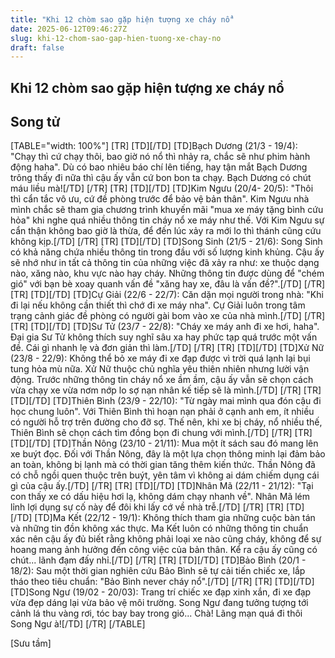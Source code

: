```yaml
---
title: "Khi 12 chòm sao gặp hiện tượng xe cháy nổ"
date: 2025-06-12T09:46:27Z
slug: khi-12-chom-sao-gap-hien-tuong-xe-chay-no
draft: false
---
```


## Khi 12 chòm sao gặp hiện tượng xe cháy nổ

## Song tử

[TABLE="width: 100%"]
[TR]
[TD][/TD]
[TD]Bạch Dương (21/3 - 19/4):
"Chạy thì cứ chạy thôi, bao giờ nó nổ thì nhảy ra, chắc sẽ như phim hành động haha". Dù có bao nhiêu báo chí lên tiếng, hay tận mắt Bạch Dương trông thấy đi nữa thì cậu ấy vẫn cứ bon bon ta chạy. Bạch Dương có chút máu liều mà![/TD]
[/TR]
[TR]
[TD][/TD]
[TD]Kim Ngưu (20/4- 20/5):
"Thôi thì cẩn tắc vô ưu, cứ đề phòng trước để bảo vệ bản thân". Kim Ngưu nhà mình chắc sẽ tham gia chương trình khuyến mãi "mua xe máy tặng bình cứu hỏa" khi nghe quá nhiều thông tin cháy nổ xe máy như thế. Với Kim Ngưu sự cẩn thận không bao giờ là thừa, để đến lúc xảy ra mới lo thì thánh cũng cứu không kịp.[/TD]
[/TR]
[TR]
[TD][/TD]
[TD]Song Sinh (21/5 - 21/6):
Song Sinh có khả năng chứa nhiều thông tin trong đầu với số lượng kinh khủng. Cậu ấy sẽ nhớ như in tất cả thông tin của những việc đã xảy ra như: xe thuộc dạng nào, xăng nào, khu vực nào hay cháy. Những thông tin được dùng để "chém gió" với bạn bè xoay quanh vấn đề "xăng hay xe, đâu là vấn đề?".[/TD]
[/TR]
[TR]
[TD][/TD]
[TD]Cự Giải (22/6 - 22/7):
Căn dặn mọi người trong nhà: "Khi đi lại nếu không cần thiết thì chớ đi xe máy nha". Cự Giải luôn trong tâm trạng cảnh giác đề phòng có người gài bom vào xe của nhà mình.[/TD]
[/TR]
[TR]
[TD][/TD]
[TD]Sư Tử (23/7 - 22/8):
"Cháy xe máy anh đi xe hơi, haha". Đại gia Sư Tử không thích suy nghĩ sâu xa hay phức tạp quá trước một vấn đề. Cái gì nhanh lẹ và đơn giản thì làm.[/TD]
[/TR]
[TR]
[TD][/TD]
[TD]Xử Nữ (23/8 - 22/9):
Không thể bỏ xe máy đi xe đạp được vì trời quá lạnh lại bụi tung hỏa mù nữa. Xử Nữ thuộc chủ nghĩa yêu thiên nhiên nhưng lười vận động. Trước những thông tin cháy nổ xe ầm ầm, cậu ấy vẫn sẽ chọn cách vừa chạy xe vừa nơm nớp lo sợ nạn nhân kế tiếp sẽ là mình.[/TD]
[/TR]
[TR]
[TD][/TD]
[TD]Thiên Bình (23/9 - 22/10):
"Từ ngày mai mình qua đón cậu đi học chung luôn". Với Thiên Bình thì hoạn nạn phải ở cạnh anh em, ít nhiều có người hỗ trợ trên đường cho đỡ sợ. Thế nên, khi xe bị cháy, nổ nhiều thế, Thiên Bình sẽ chọn cách tìm đồng bọn đi chung với mình.[/TD]
[/TR]
[TR]
[TD][/TD]
[TD]Thần Nông (23/10 - 21/11):
Mua một ít sách sau đó mang lên xe buýt đọc. Đối với Thần Nông, đây là một lựa chọn thông minh lại đảm bảo an toàn, không bị lạnh mà có thời gian tăng thêm kiến thức. Thần Nông đã có chỗ ngồi quen thuộc trên buýt, yên tâm vì không ai dám chiếm dụng cái gì của cậu ấy.[/TD]
[/TR]
[TR]
[TD][/TD]
[TD]Nhân Mã (22/11 - 21/12):
"Tại con thấy xe có dấu hiệu hơi lạ, không dám chạy nhanh về". Nhân Mã lém lỉnh lợi dụng sự cố này để đôi khi lấy cớ về nhà trễ.[/TD]
[/TR]
[TR]
[TD][/TD]
[TD]Ma Kết (22/12 - 19/1):
Không thích tham gia những cuộc bàn tán và những tin đồn không xác thực. Ma Kết luôn có những thông tin chuẩn xác nên cậu ấy đủ biết rằng không phải loại xe nào cũng cháy, không để sự hoang mang ảnh hưởng đến công việc của bản thân. Kể ra cậu ấy cũng có chút... lãnh đạm đấy nhỉ.[/TD]
[/TR]
[TR]
[TD][/TD]
[TD]Bảo Bình (20/1 - 18/2):
Sau một thời gian nghiên cứu Bảo Bình sẽ tự cải tiến chiếc xe, lắp tháo theo tiêu chuẩn: "Bảo Bình never cháy nổ".[/TD]
[/TR]
[TR]
[TD][/TD]
[TD]Song Ngư (19/02 - 20/03):
Trang trí chiếc xe đạp xinh xắn, đi xe đạp vừa đẹp dáng lại vừa bảo vệ môi trường. Song Ngư đang tưởng tượng tới cảnh lá thu vàng rơi, tóc bay bay trong gió... Chà! Lãng mạn quá đi thôi Song Ngư à![/TD]
[/TR]
[/TABLE]

[Sưu tầm]